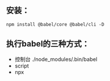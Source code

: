 ## 安装：
```
npm install @babel/core @babel/cli -D
```
## 执行babel的三种方式：
* 控制台 ./node_modules/.bin/babel
* script 
* npx